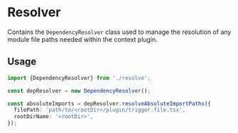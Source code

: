 # Resolver

Contains the `DependencyResolver` class used to manage the resolution of any module file paths needed within the context plugin.

## Usage

```typescript
import {DependencyResolver} from './resolve';

const depResolver = new DependencyResolver();

const absoluteImports = depResolver.resolveAbsoluteImportPaths({
  filePath: 'path/to/<rootDir>/plugin/trigger.file.tsx',
  rootDirName: '<rootDir>',
});
```
